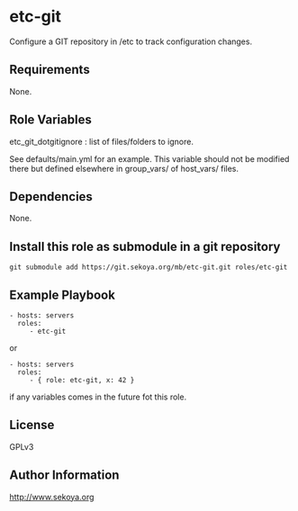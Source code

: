 # etc-git

Configure a GIT repository in /etc to track configuration changes.

## Requirements

None.

## Role Variables

etc_git_dotgitignore : list of files/folders to ignore.

See defaults/main.yml for an example. This variable should not be modified there but defined elsewhere in group_vars/ of host_vars/ files.

## Dependencies

None.

## Install this role as submodule in a git repository

`git submodule add https://git.sekoya.org/mb/etc-git.git roles/etc-git`

## Example Playbook

    - hosts: servers
      roles:
         - etc-git

or

    - hosts: servers
      roles:
         - { role: etc-git, x: 42 }

if any variables comes in the future fot this role.

## License

GPLv3

## Author Information

http://www.sekoya.org
